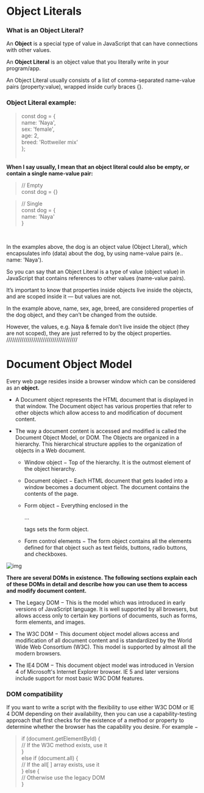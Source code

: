 # Object Literals


### What is an Object Literal?

An **Object** is a special type of value in JavaScript that can have connections with other values.

An **Object Literal** is an object value that you literally write in your program/app.

An Object Literal usually consists of a list of comma-separated name-value pairs (property:value), wrapped inside curly braces {}.

### Object Literal example:
> const dog = {<br> name: 'Naya',<br> sex: 'female', <br> age: 2, <br>  breed: 'Rottweiler mix' <br>};
<br><br>

**When I say usually, I mean that an object literal could also be empty, or contain a single name-value pair:**

> // Empty <br> const dog = {}

> // Single <br> const dog = { <br> name: 'Naya' <br> }<br>
<br>


In the examples above, the dog is an object value (Object Literal), which encapsulates info (data) about the dog, by using name-value pairs (e.. name: 'Naya').


So you can say that an Object Literal is a type of value (object value) in JavaScript that contains references to other values (name-value pairs).


It’s important to know that properties inside objects live inside the objects, and are scoped inside it — but values are not.


In the example above, name, sex, age, breed, are considered properties of the dog object, and they can’t be changed from the outside.


However, the values, e.g. Naya & female don’t live inside the object (they are not scoped), they are just referred to by the object properties.
/////////////////////////////////////
# Document Object Model

Every web page resides inside a browser window which can be considered as an **object.**

- A Document object represents the HTML document that is displayed in that window. The Document object has various properties that refer to other objects which allow access to and modification of document content.

- The way a document content is accessed and modified is called the Document Object Model, or DOM. The Objects are organized in a hierarchy. This hierarchical structure applies to the organization of objects in a Web document.

    - Window object − Top of the hierarchy. It is the outmost element of the object hierarchy.

    - Document object − Each HTML document that gets loaded into a window becomes a document object. The document contains the contents of the page.

    - Form object − Everything enclosed in the <form>...</form> tags sets the form object.

    - Form control elements − The form object contains all the elements defined for that object such as text fields, buttons, radio buttons, and checkboxes.

![img](https://www.tutorialspoint.com/javascript/images/html-dom.jpg)

**There are several DOMs in existence. The following sections explain each of these DOMs in detail and describe how you can use them to access and modify document content.**


- The Legacy DOM − This is the model which was introduced in early versions of JavaScript language. It is well supported by all browsers, but allows access only to certain key portions of documents, such as forms, form elements, and images.

- The W3C DOM − This document object model allows access and modification of all document content and is standardized by the World Wide Web Consortium (W3C). This model is supported by almost all the modern browsers.

- The IE4 DOM − This document object model was introduced in Version 4 of Microsoft's Internet Explorer browser. IE 5 and later versions include support for most basic W3C DOM features.

### DOM compatibility
If you want to write a script with the flexibility to use either W3C DOM or IE 4 DOM depending on their availability, then you can use a capability-testing approach that first checks for the existence of a method or property to determine whether the browser has the capability you desire. For example −

> if (document.getElementById) { <br>// If the W3C method exists, use it <br>} <br> else if (document.all) {<br>
   // If the all[  ] array exists, use it <br>
} else {<br>
   // Otherwise use the legacy DOM <br>
}

